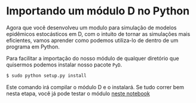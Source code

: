 # Importando um módulo D no Python
Agora que você desenvolveu um modulo para simulação de modelos epidêmicos estocásticos em D, com o intuito de tornar as simulações mais eficientes,
vamos aprender como podemos utiliza-lo de dentro de um programa em Python. 

Para facilitar a importação do nosso módulo de qualquer diretório que quisermos podemos instalar nosso pacote `PyD`.

```bash
$ sudo python setup.py install
```
Este comando irá compilar o módulo D e o instalará. Se tudo correr bem nesta etapa, você já pode testar o módulo [neste notebook](D_importa.ipynb)
